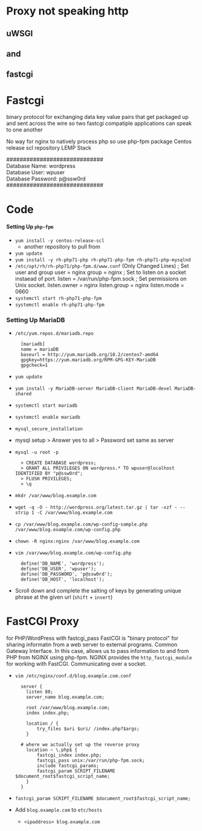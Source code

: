 # Proxy not speaking http
## uWSGI
## and
## fastcgi

# Fastcgi
binary protocol for exchanging data
key value pairs that get packaged up and sent across the wire so two fastcgi compatiple applications can speak to one another

No way for nginx to natively process php
so use php-fpm package
Centos release scl repository
LEMP Stack

#############################  
Database Name: wordpress  
Database User: wpuser  
Database Password: p@ssw0rd  
#############################

# Code
#### Setting Up `php-fpm`
- `yum install -y centos-release-scl`
  - another repository to pull from
- `yum update`
- `yum install -y rh-php71-php rh-php71-php-fpm rh-php71-php-mysqlnd`
- `/etc/opt/rh/rh-php71/php-fpm.d/www.conf`  (Only Changed Lines)
        ; Set user and group
        user = nginx
        group = nginx
        ; Set to listen on a socket instaead of port.
        listen = /var/run/php-fpm.sock
        ; Set permissions on Unix socket.
        listen.owner = nginx
        listen.group = nginx
        listen.mode = 0660
- `systemctl start rh-php71-php-fpm`
- `systemctl enable rh-php71-php-fpm`

### Setting Up MariaDB
- `/etc/yum.repos.d/mariadb.repo`
        
        [mariadb]
        name = mariaDB
        baseurl = http://yum.mariadb.org/10.2/centos7-amd64
        gpgkey=https://yum.mariadb.org/RPM-GPG-KEY-MariaDB
        gpgcheck=1
- `yum update`
- `yum install -y MariaDB-server MariaDB-client MariaDB-devel MariaDB-shared`
- `systemctl start mariadb`
- `systemctl enable mariadb`
- `mysql_secure_installation`
- mysql setup
        > Answer yes to all
        > Password set same as server
- `mysql -u root -p`  

        > CREATE DATABASE wordpress;
        > GRANT ALL PRIVILEGES ON wordpress.* TO wpuser@localhost IDENTIFIED BY "p@ssw0rd";
        > FLUSH PRIVILEGES;
        > \q
- `mkdr /var/www/blog.example.com`
- `wget -q -O - http://wordpress.org/latest.tar.gz | tar -xzf - --strip 1 -C /var/www/blog.example.com`
- `cp /var/www/blog.example.com/wp-config-sample.php /var/www/blog.example.com/wp-config.php`
- `chown -R nginx:nginx /var/www/blog.example.com`
- `vim /var/www/blog.example.com/wp-config.php`
        
        define('DB_NAME', 'wordpress');
        define('DB_USER', 'wpuser');
        define('DB_PASSWORD', 'p@ssw0rd');
        define('DB_HOST', 'localhost');
        
- Scroll down and complete the salting of keys by generating unique phrase at the given url (`shift` + `insert`)


# FastCGI Proxy
for PHP/WordPress with fastcgi_pass
FastCGI is "binary protocol" for sharing informatin from a web server to external programs.
Common Gateway Interface.
In this case, allows us to pass information to and from PHP from NGINX using php-fpm.
NGINX provides the `http_fastcgi_module` for working with FastCGI.
Communicating over a socket.


- `vim /etc/nginx/conf.d/blog.example.com.conf`

        server {
          listen 80;
          server_name blog.example.com;

          root /var/www/blog.example.com;
          index index.php;

          location / {
              try_files $uri $uri/ /index.php?$args;
          }

        # where we actually set up the reverse proxy
          location ~ \.php$ {
              fastcgi_index index.php;
              fastcgi_pass unix:/var/run/php-fpm.sock;
              include fastcgi_params;
              fastcgi_param SCRIPT_FILENAME $document_root$fastcgi_script_name;
          }
        }

- `fastcgi_param SCRIPT_FILENAME $document_root$fastcgi_script_name;`
- Add `blog.example.com` to `etc/hosts`
  - `<ipaddress> blog.example.com`
